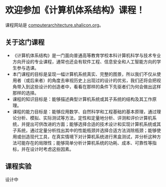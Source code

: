 # 欢迎参加《计算机体系结构》课程！

课程网站是 [computerarchitecture.shalicon.org](https://computerarchitecture.shalicon.org)。

## 关于这门课程

* 《计算机体系结构》是一门面向普通高等教育学校本科计算机科学与技术专业方向开设的专业课程，通常也还会有软件工程、信息安全和人工智能方向的学生参与选课。
* 本门课程的目标是呈现一幅计算机系统真实、完整的图景，所以我们不仅从使用者（或后来者）的角度去审视历史上出现过的设计的优劣，我们还将会把视角带入到这些设计的创造者中，看看在那样的条件下先驱者们为何会做出这样那样的选择。
* 课程的知识目标是：能够描述典型计算机系统或其子系统的结构及其工作原理。
* 课程的能力目标是：能够应用数学、自然科学和工程基础的基本原理，通过理论分析、模拟、实际测试等方法，定性和定量地分析、评测和评价计算机系统，并提出可供改进的方面；能够选择合适的技术设计和实现计算机系统或其子系统，通过定量分析找出其中的性能瓶颈并选择合适方法消除瓶颈；能够使用或创造现代工具，在真实情境下对计算机系统进行黑盒测试，并分析这种方法可能存在的局限性；能够简单分析计算机系统的功耗、成本、可靠性等指标，并在设计时考虑这些因素。

## 课程实验

设计中
